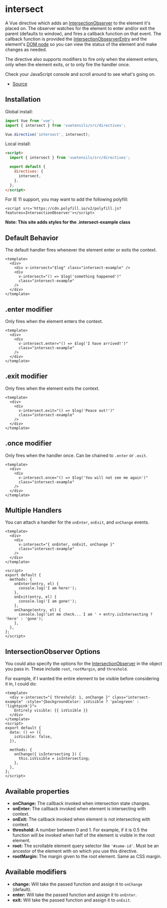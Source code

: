 # intersect

A Vue directive which adds an [IntersectionObserver](https://developer.mozilla.org/en-US/docs/Web/API/Intersection_Observer_API) to the element it's placed on. The observer watches for the element to enter and/or exit the parent (defaults to window), and fires a callback function on that event. The callback function is provided the [IntersectionObsesrverEntry](https://developer.mozilla.org/en-US/docs/Web/API/IntersectionObserverEntry) and the element's [DOM node](https://developer.mozilla.org/en-US/docs/Web/API/Node) so you can view the status of the element and make changes as needed.

The directive also supports modifiers to fire only when the element enters, only when the element exits, or to only fire the handler once.

Check your JavaScript console and scroll around to see what's going on.

- [Source](https://github.com/Stegosource/vuetensils/blob/master/src/directives/intersect.js)

## Installation

Global install:

```js
import Vue from 'vue';
import { intersect } from 'vuetensils/src/directives';

Vue.directive('intersect', intersect);
```

Local install:

```html
<script>
  import { intersect } from 'vuetensils/src/directives';

  export default {
    directives: {
      intersect,
    },
  };
</script>
```

For IE 11 support, you may want to add the following polyfill:

`<script src='https://cdn.polyfill.io/v2/polyfill.js?features=IntersectionObserver'></script>`

**Note: This site adds styles for the .intersect-example class**

## Default Behavior

The default handler fires whenever the element enter or exits the context.

```vue live
<template>
  <div>
    <div v-intersect="$log" class="intersect-example" />
    <div
      v-intersect="() => $log('something happened')"
      class="intersect-example"
    />
  </div>
</template>
```

## .enter modifier

Only fires when the element enters the context.

```vue live
<template>
  <div>
    <div
      v-intersect.enter="() => $log('I have arrived!')"
      class="intersect-example"
    />
  </div>
</template>
```

## .exit modifier

Only fires when the element exits the context.

```vue live
<template>
  <div>
    <div
      v-intersect.exit="() => $log('Peace out!')"
      class="intersect-example"
    />
  </div>
</template>
```

## .once modifier

Only fires when the handler once. Can be chained to `.enter` or `.exit`.

```vue live
<template>
  <div>
    <div
      v-intersect.once="() => $log('You will not see me again')"
      class="intersect-example"
    />
  </div>
</template>
```

## Multiple Handlers

You can attach a handler for the `onEnter`, `onExit`, and `onChange` events.

```vue live
<template>
  <div>
    <div
      v-intersect="{ onEnter, onExit, onChange }"
      class="intersect-example"
    />
  </div>
</template>

<script>
export default {
  methods: {
    onEnter(entry, el) {
      console.log('I am here!');
    },
    onExit(entry, el) {
      console.log('I am gone!');
    },
    onChange(entry, el) {
      console.log('Let me check... I am ' + entry.isIntersecting ? 'here' : 'gone');
    },
  },
};
</script>
```

## IntersectionObserver Options

You could also specify the options for the [IntersectionObserver](https://developer.mozilla.org/en-US/docs/Web/API/Intersection_Observer_API) in the object you pass in. These include `root`, `rootMargin`, and `threshold`.

For example, if I wanted the entire element to be visible before considering it in, I could do:

```vue live
<template>
  <div v-intersect="{ threshold: 1, onChange }" class="intersect-example" :style="{backgroundColor: isVisible ? 'palegreen' : 'lightpink'}">
    Entirely visible: {{ isVisible }}
  </div>
</template>
<script>
export default {
  data: () => ({
    isVisible: false,
  }),

  methods: {
    onChange({ isIntersecting }) {
      this.isVisible = isIntersecting;
    },
  },
};
</script>
```

## Available properties

- **onChange:** The callback invoked when intersection state changes.
- **onEnter:** The callback invoked when element is intersecting with context.
- **onExit:** The callback invoked when element is not intersecting with context.
- **threshold:** A number between 0 and 1. For example, if it is 0.5 the function will be invoked when half of the element is visible in the root element.
- **root:** The scrollable element query selector like `'#some-id'`. Must be an ancestor of the element with on which you use this directive.
- **rootMargin:** The margin given to the root element. Same as CSS margin.

## Available modifiers

- **change:** Will take the passed function and assign it to `onChange` (default).
- **enter:** Will take the passed function and assign it to `onEnter`.
- **exit:** Will take the passed function and assign it to `onExit`.
